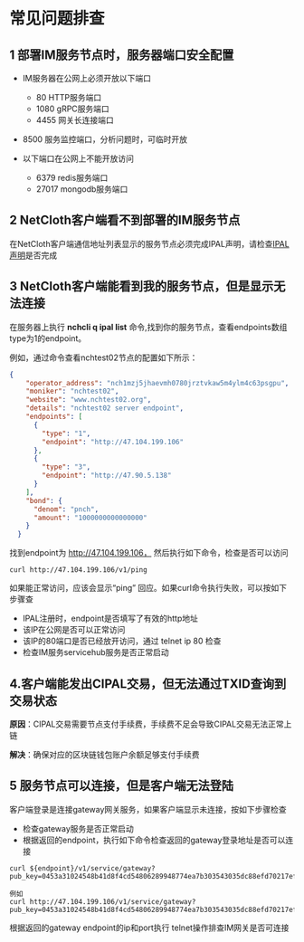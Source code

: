 # 常见问题排查

## 1 部署IM服务节点时，服务器端口安全配置

* IM服务器在公网上必须开放以下端口
  * 80   HTTP服务端口
  * 1080 gRPC服务端口
  * 4455 网关长连接端口

* 8500 服务监控端口，分析问题时，可临时开放

* 以下端口在公网上不能开放访问
  * 6379 redis服务端口
  * 27017 mongodb服务端口

## 2 NetCloth客户端看不到部署的IM服务节点

在NetCloth客户端通信地址列表显示的服务节点必须完成IPAL声明，请检查[IPAL声明](../advanced/ipal.html#声明ipal)是否完成

## 3 NetCloth客户端能看到我的服务节点，但是显示无法连接

在服务器上执行 **nchcli q ipal list** 命令,找到你的服务节点，查看endpoints数组type为1的endpoint。

例如，通过命令查看nchtest02节点的配置如下所示：

```json
{
    "operator_address": "nch1mzj5jhaevmh0780jrztvkaw5m4ylm4c63psgpu",
    "moniker": "nchtest02",
    "website": "www.nchtest02.org",
    "details": "nchtest02 server endpoint",
    "endpoints": [
      {
        "type": "1",
        "endpoint": "http://47.104.199.106"
      },
      {
        "type": "3",
        "endpoint": "http://47.90.5.138"
      }
    ],
    "bond": {
      "denom": "pnch",
      "amount": "1000000000000000"
    }
  }
```

找到endpoint为 http://47.104.199.106， 然后执行如下命令，检查是否可以访问

```
curl http://47.104.199.106/v1/ping
```

如果能正常访问，应该会显示“ping” 回应。如果curl命令执行失败，可以按如下步骤查

* IPAL注册时，endpoint是否填写了有效的http地址
* 该IP在公网是否可以正常访问
* 该IP的80端口是否已经放开访问，通过 telnet ip 80 检查
* 检查IM服务servicehub服务是否正常启动

## 4.客户端能发出CIPAL交易，但无法通过TXID查询到交易状态
   
   
**原因**：CIPAL交易需要节点支付手续费，手续费不足会导致CIPAL交易无法正常上链

**解决**：确保对应的区块链钱包账户余额足够支付手续费

## 5 服务节点可以连接，但是客户端无法登陆

客户端登录是连接gateway网关服务，如果客户端显示未连接，按如下步骤检查

* 检查gateway服务是否正常启动
* 根据返回的endpoint，执行如下命令检查返回的gateway登录地址是否可以连接

```
curl ${endpoint}/v1/service/gateway?pub_key=0453a31024548b41d8f4cd54806289948774ea7b303543035dc88efd70217efed243609e8883b4acd75fe68a22e6a322c71275a6a35173538a60896d10a1d0ae80

例如
curl http://47.104.199.106/v1/service/gateway?pub_key=0453a31024548b41d8f4cd54806289948774ea7b303543035dc88efd70217efed243609e8883b4acd75fe68a22e6a322c71275a6a35173538a60896d10a1d0ae80
```

根据返回的gateway endpoint的ip和port执行 telnet操作排查IM网关是否可连接
